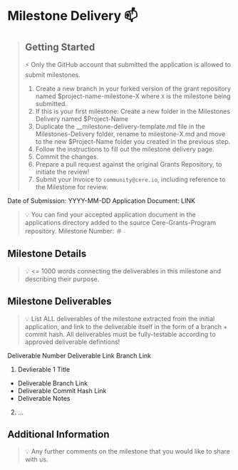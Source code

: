 # Milestone Delivery 📫

> ## Getting Started
> ⚡ Only the GitHub account that submitted the application is allowed to submit milestones.
> 1. Create a new branch in your forked version of the grant repository named $project-name-milestone-X where `X` is the milestone being submitted.
> 2. If this is your first milestone: Create a new folder in the Milestones Delivery named $Project-Name
> 3. Duplicate the __milestone-delivery-template.md file in the Milestones-Delivery folder, rename to milestone-X.md and move to the new $Project-Name folder you created in the previous step.
> 4. Follow the instructions to fill out the milestone delivery page.
> 5. Commit the changes.
> 6. Prepare a pull request against the original Grants Repository, to initiate the review!
> 7. Submit your Invoice to `community@cere.io`, including reference to the Milestone for review.


Date of Submission: YYYY-MM-DD
Application Document: LINK
> 💡 You can find your accepted application document in the applications directory added to the source Cere-Grants-Program repository.
Milestone Number: ＃ 

## Milestone Details
> 💡 <= 1000 words connecting the deliverables in this milestone and describing their purpose.

## Milestone Deliverables
> 💡 List ALL deliverables of the milestone extracted from the initial application, and link to the deliverable itself in the form of a branch + commit hash. All deliverables must be fully-testable according to approved deliverable defintions!

Deliverable Number	Deliverable	Link	Branch Link
1. Devlierable 1 Title
 * Deliverable Branch Link
 * Deliverable Commit Hash Link
 * Deliverable Notes
2. ... 

## Additional Information
> 💡 Any further comments on the milestone that you would like to share with us.
